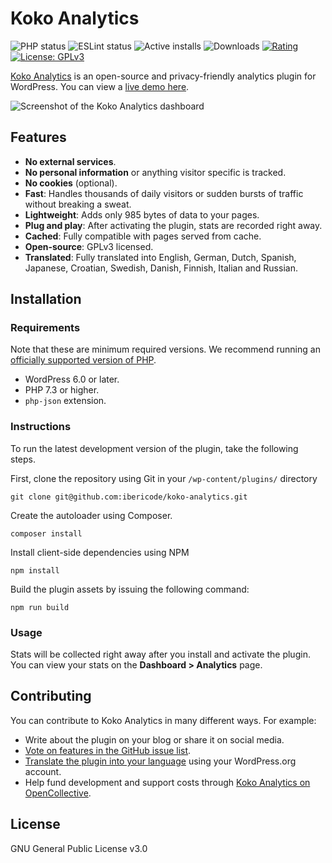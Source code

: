 Koko Analytics
===========
![PHP status](https://github.com/ibericode/koko-analytics/workflows/PHP/badge.svg)
![ESLint status](https://github.com/ibericode/koko-analytics/workflows/JS/badge.svg)
![Active installs](https://img.shields.io/wordpress/plugin/installs/koko-analytics.svg)
![Downloads](https://img.shields.io/wordpress/plugin/dt/koko-analytics.svg)
[![Rating](https://img.shields.io/wordpress/plugin/r/koko-analytics.svg)](https://wordpress.org/support/plugin/koko-analytics/reviews/)
[![License: GPLv3](https://img.shields.io/badge/License-GPLv3-blue.svg)](https://www.gnu.org/licenses/gpl-3.0)

[Koko Analytics](https://www.kokoanalytics.com/) is an open-source and privacy-friendly analytics plugin for WordPress.
You can view a [live demo here](https://www.kokoanalytics.com/?go-to-demo).

![Screenshot of the Koko Analytics dashboard](https://github.com/ibericode/koko-analytics/raw/master/assets/src/img/screenshot-1.png?v=1)

## Features

- **No external services**.
- **No personal information** or anything visitor specific is tracked.
- **No cookies** (optional).
- **Fast**: Handles thousands of daily visitors or sudden bursts of traffic without breaking a sweat.
- **Lightweight**: Adds only 985 bytes of data to your pages.
- **Plug and play**: After activating the plugin, stats are recorded right away.
- **Cached**: Fully compatible with pages served from cache.
- **Open-source**: GPLv3 licensed.
- **Translated**: Fully translated into English, German, Dutch, Spanish, Japanese, Croatian, Swedish, Danish, Finnish, Italian and Russian.

## Installation

### Requirements

Note that these are minimum required versions. We recommend running an [officially supported version of PHP](https://www.php.net/supported-versions).

- WordPress 6.0 or later.
- PHP 7.3 or higher.
- `php-json` extension.

### Instructions

To run the latest development version of the plugin, take the following steps.

First, clone the repository using Git in your `/wp-content/plugins/` directory
```
git clone git@github.com:ibericode/koko-analytics.git
```

Create the autoloader using Composer.
```
composer install
```

Install client-side dependencies using NPM
```
npm install
```

Build the plugin assets by issuing the following command:
```
npm run build
```

### Usage

Stats will be collected right away after you install and activate the plugin. You can view your stats on the **Dashboard > Analytics** page.

## Contributing

You can contribute to Koko Analytics in many different ways. For example:

- Write about the plugin on your blog or share it on social media.
- [Vote on features in the GitHub issue list](https://github.com/ibericode/koko-analytics/issues?q=is%3Aopen+is%3Aissue+label%3A%22feature+suggestion%22).
- [Translate the plugin into your language](https://translate.wordpress.org/projects/wp-plugins/koko-analytics/stable/) using your WordPress.org account.
- Help fund development and support costs through [Koko Analytics on OpenCollective](https://opencollective.com/koko-analytics).

## License

GNU General Public License v3.0
